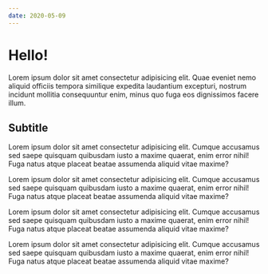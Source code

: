 ```yaml
---
date: 2020-05-09
---
```


# Hello!

Lorem ipsum dolor sit amet consectetur adipisicing elit. Quae eveniet nemo aliquid officiis tempora similique expedita laudantium excepturi, nostrum incidunt mollitia consequuntur enim, minus quo fuga eos dignissimos facere illum.

## Subtitle

Lorem ipsum dolor sit amet consectetur adipisicing elit. Cumque accusamus sed saepe quisquam quibusdam iusto a maxime quaerat, enim error nihil! Fuga natus atque placeat beatae assumenda aliquid vitae maxime?

Lorem ipsum dolor sit amet consectetur adipisicing elit. Cumque accusamus sed saepe quisquam quibusdam iusto a maxime quaerat, enim error nihil! Fuga natus atque placeat beatae assumenda aliquid vitae maxime?

Lorem ipsum dolor sit amet consectetur adipisicing elit. Cumque accusamus sed saepe quisquam quibusdam iusto a maxime quaerat, enim error nihil! Fuga natus atque placeat beatae assumenda aliquid vitae maxime?

Lorem ipsum dolor sit amet consectetur adipisicing elit. Cumque accusamus sed saepe quisquam quibusdam iusto a maxime quaerat, enim error nihil! Fuga natus atque placeat beatae assumenda aliquid vitae maxime?
